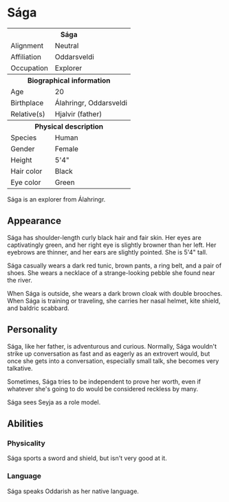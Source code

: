 # Sága

<table><tbody>
	<tr> <th colspan=2>Sága</th> </tr>
	<tr> <td>Alignment</td> <td>Neutral</td> </tr>
	<tr> <td>Affiliation</td> <td>Oddarsveldi</td> </tr>
	<tr> <td>Occupation</td> <td>Explorer</td> </tr>
	<tr> <th colspan=2>Biographical information</th> </tr>
	<tr> <td>Age</td> <td>20</td> </tr>
	<tr> <td>Birthplace</td> <td>Álahringr, Oddarsveldi</td> </tr>
	<tr> <td>Relative(s)</td> <td>Hjalvir (father)</td> </tr>
	<tr> <th colspan=2>Physical description</th> </tr>
	<tr> <td>Species</td> <td>Human</td> </tr>
	<tr> <td>Gender</td> <td>Female</td> </tr>
	<tr> <td>Height</td> <td>5'4"</td> </tr>
	<tr> <td>Hair color</td> <td>Black</td> </tr>
	<tr> <td>Eye color</td> <td>Green</td> </tr>
</tbody></table>

Sága is an explorer from Álahringr.

## Appearance
Sága has shoulder-length curly black hair and fair skin. Her eyes are captivatingly green, and her right eye is slightly browner than her left. Her eyebrows are thinner, and her ears are slightly pointed. She is 5'4" tall.

Sága casually wears a dark red tunic, brown pants, a ring belt, and a pair of shoes. She wears a necklace of a strange-looking pebble she found near the river.

When Sága is outside, she wears a dark brown cloak with double brooches. When Sága is training or traveling, she carries her nasal helmet, kite shield, and baldric scabbard.

## Personality
Sága, like her father, is adventurous and curious. Normally, Sága wouldn't strike up conversation as fast and as eagerly as an extrovert would, but once she gets into a conversation, especially small talk, she becomes very talkative.

Sometimes, Sága tries to be independent to prove her worth, even if whatever she's going to do would be considered reckless by many.

Sága sees Seyja as a role model.

## Abilities
### Physicality
Sága sports a sword and shield, but isn't very good at it.

### Language
Sága speaks Oddarish as her native language.
